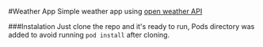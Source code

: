 #Weather App
Simple weather app using [open weather API](http://openweathermap.org/)

###Instalation
Just clone the repo and it's ready to run, Pods directory was added to
 avoid running `pod install` after cloning.

